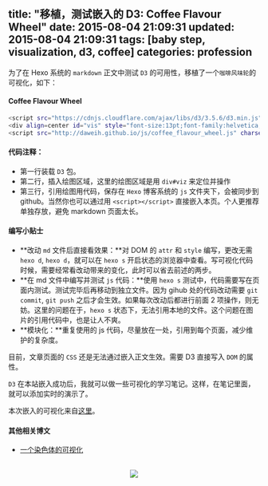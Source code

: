 title: "移植，测试嵌入的 D3: Coffee Flavour Wheel"
date: 2015-08-04 21:09:31
updated: 2015-08-04 21:09:31
tags: [baby step, visualization, d3, coffee]
categories: profession
---


为了在 Hexo 系统的 `markdown` 正文中测试 `D3` 的可用性，移植了一个`咖啡风味轮`的可视化，如下：

#### Coffee Flavour Wheel

<script src="https://cdnjs.cloudflare.com/ajax/libs/d3/3.5.6/d3.min.js" charset="utf-8"></script>
<div align=center id="vis" style="font-size:13pt;font-family:helvetica;zoom:0.4;"></div>
<script src="http://daweih.github.io/js/coffee_flavour_wheel.js" charset="utf-8"></script>
<script>
//	d3.select("div#vis").remove();
</script>

``` bash
<script src="https://cdnjs.cloudflare.com/ajax/libs/d3/3.5.6/d3.min.js" charset="utf-8"></script>
<div align=center id="vis" style="font-size:13pt;font-family:helvetica;zoom:0.4;"></div>
<script src="http://daweih.github.io/js/coffee_flavour_wheel.js" charset="utf-8"></script>
```

#### 代码注释：
- 第一行装载 `D3` 包。
- 第二行，插入绘图区域，这里的绘图区域是用 `div#viz` 来定位并操作
- 第三行，引用绘图用代码，保存在 `Hexo` 博客系统的 `js` 文件夹下，会被同步到 github。当然你也可以通过用 `<script></script>` 直接嵌入本页。个人更推荐单独存放，避免 markdown 页面太长。

#### 编写小贴士

- **改动 `md` 文件后直接看效果：**对 DOM 的 `attr` 和 `style` 编写，更改无需 `hexo d`, `hexo d`，就可以在 `hexo s` 开启状态的浏览器中查看。写可视化代码时候，需要经常看改动带来的变化，此时可以省去前述的两步。
- **在 md 文件中编写并测试 `js` 代码：**使用 `hexo s` 测试中，代码需要写在页面内测试。测试完毕后再移动到独立文件。因为 gihub 处的代码改动需要 `git commit`, `git push` 之后才会生效。如果每次改动后都进行前面 2 项操作，则无妨。这里的问题在于，`hexo s` 状态下，无法引用本地的文件。这个问题在图片的引用代码中，也是让人不爽。
- **模块化：**重复使用的 js 代码，尽量放在一处，引用到每个页面，减少维护的复杂度。

目前，文章页面的 `CSS` 还是无法通过嵌入正文生效。需要 D3 直接写入 `DOM` 的属性。

`D3` 在本站嵌入成功后，我就可以做一些可视化的学习笔记。这样，在笔记里面，就可以添加实时的演示了。

本次嵌入的可视化来自[这里](http://www.jasondavies.com/coffee-wheel/)。


#### 其他相关博文

- [一个染色体的可视化](http://daweih.github.io/2015/07/20/viz-of-chromosome/)

<br>
<div align=center>
<img src="http://daweih.github.io/images/wechat_small_black.jpg">
</div>
